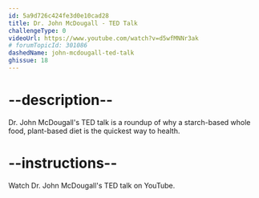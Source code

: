 ```yaml
---
id: 5a9d726c424fe3d0e10cad28
title: Dr. John McDougall - TED Talk
challengeType: 0
videoUrl: https://www.youtube.com/watch?v=d5wfMNNr3ak
# forumTopicId: 301086
dashedName: john-mcdougall-ted-talk
ghissue: 18
---
```


# --description--

Dr. John McDougall's TED talk is a roundup of why a starch-based whole food, plant-based diet is the quickest way to health.


# --instructions--

Watch Dr. John McDougall's TED talk on YouTube.



